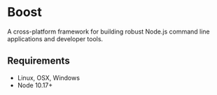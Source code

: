 # Boost

A cross-platform framework for building robust Node.js command line applications and developer
tools.

## Requirements

- Linux, OSX, Windows
- Node 10.17+
